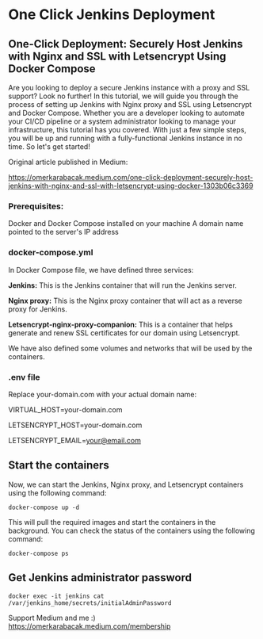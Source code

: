 # One Click Jenkins Deployment

## One-Click Deployment: Securely Host Jenkins with Nginx and SSL with Letsencrypt Using Docker Compose
Are you looking to deploy a secure Jenkins instance with a proxy and SSL support? Look no further! In this tutorial, we will guide you through the process of setting up Jenkins with Nginx proxy and SSL using Letsencrypt and Docker Compose. Whether you are a developer looking to automate your CI/CD pipeline or a system administrator looking to manage your infrastructure, this tutorial has you covered. With just a few simple steps, you will be up and running with a fully-functional Jenkins instance in no time. So let's get started!

Original article published in Medium: 

https://omerkarabacak.medium.com/one-click-deployment-securely-host-jenkins-with-nginx-and-ssl-with-letsencrypt-using-docker-1303b06c3369

### Prerequisites:
Docker and Docker Compose installed on your machine
A domain name pointed to the server's IP address

### docker-compose.yml
In Docker Compose file, we have defined three services:

**Jenkins:** This is the Jenkins container that will run the Jenkins server.

**Nginx proxy:** This is the Nginx proxy container that will act as a reverse proxy for Jenkins.

**Letsencrypt-nginx-proxy-companion:** This is a container that helps generate and renew SSL certificates for our domain using Letsencrypt.

We have also defined some volumes and networks that will be used by the containers.

### .env file

Replace your-domain.com with your actual domain name:

VIRTUAL_HOST=your-domain.com

LETSENCRYPT_HOST=your-domain.com

LETSENCRYPT_EMAIL=your@email.com

## Start the containers
Now, we can start the Jenkins, Nginx proxy, and Letsencrypt containers using the following command:
```
docker-compose up -d
```
This will pull the required images and start the containers in the background.
You can check the status of the containers using the following command:
```
docker-compose ps
```

## Get Jenkins administrator password

```
docker exec -it jenkins cat /var/jenkins_home/secrets/initialAdminPassword
```

Support Medium and me :) https://omerkarabacak.medium.com/membership